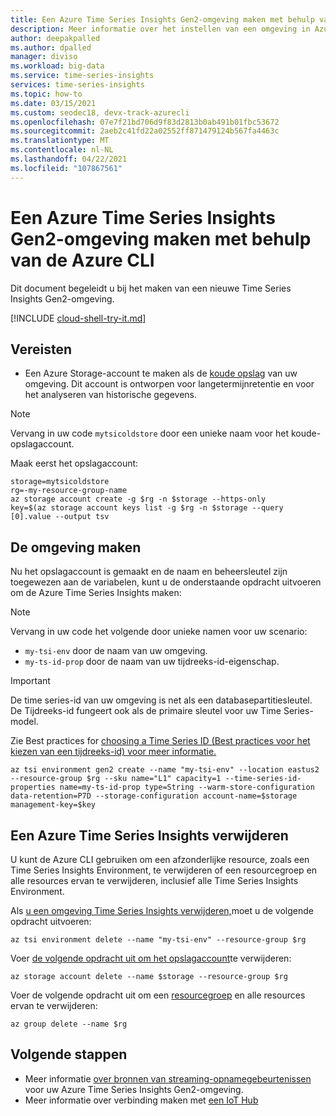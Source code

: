 ```yaml
---
title: Een Azure Time Series Insights Gen2-omgeving maken met behulp van de Azure CLI - Azure Time Series Insights Gen2-| Microsoft Docs
description: Meer informatie over het instellen van een omgeving in Azure Time Series Insights Gen2 met behulp van de Azure CLI.
author: deepakpalled
ms.author: dpalled
manager: diviso
ms.workload: big-data
ms.service: time-series-insights
services: time-series-insights
ms.topic: how-to
ms.date: 03/15/2021
ms.custom: seodec18, devx-track-azurecli
ms.openlocfilehash: 07e7f21bd706d9f83d2813b0ab491b01fbc53672
ms.sourcegitcommit: 2aeb2c41fd22a02552ff871479124b567fa4463c
ms.translationtype: MT
ms.contentlocale: nl-NL
ms.lasthandoff: 04/22/2021
ms.locfileid: "107867561"
---
```

# <a name="create-an-azure-time-series-insights-gen2-environment-using-the-azure-cli"></a>Een Azure Time Series Insights Gen2-omgeving maken met behulp van de Azure CLI

Dit document begeleidt u bij het maken van een nieuwe Time Series Insights Gen2-omgeving.

[!INCLUDE [cloud-shell-try-it.md](../../includes/cloud-shell-try-it.md)]

## <a name="prerequisites"></a>Vereisten

* Een Azure Storage-account te maken als de [koude opslag](./concepts-storage.md#cold-store) van uw omgeving. Dit account is ontworpen voor langetermijnretentie en voor het analyseren van historische gegevens.

> [!NOTE]
> Vervang in uw code `mytsicoldstore` door een unieke naam voor het koude-opslagaccount.

Maak eerst het opslagaccount:

```azurecli-interactive
storage=mytsicoldstore
rg=-my-resource-group-name
az storage account create -g $rg -n $storage --https-only
key=$(az storage account keys list -g $rg -n $storage --query [0].value --output tsv
```

## <a name="creating-the-environment"></a>De omgeving maken

Nu het opslagaccount is gemaakt en de naam en beheersleutel zijn toegewezen aan de variabelen, kunt u de onderstaande opdracht uitvoeren om de Azure Time Series Insights maken:

> [!NOTE]
> Vervang in uw code het volgende door unieke namen voor uw scenario:
>
> * `my-tsi-env` door de naam van uw omgeving.
> * `my-ts-id-prop` door de naam van uw tijdreeks-id-eigenschap.

> [!IMPORTANT]
> De time series-id van uw omgeving is net als een databasepartitiesleutel. De Tijdreeks-id fungeert ook als de primaire sleutel voor uw Time Series-model.
>
> Zie Best practices for [choosing a Time Series ID (Best practices voor het kiezen van een tijdreeks-id) voor meer informatie.](./how-to-select-tsid.md)

```azurecli-interactive
az tsi environment gen2 create --name "my-tsi-env" --location eastus2 --resource-group $rg --sku name="L1" capacity=1 --time-series-id-properties name=my-ts-id-prop type=String --warm-store-configuration data-retention=P7D --storage-configuration account-name=$storage management-key=$key
```

## <a name="remove-an-azure-time-series-insights-environment"></a>Een Azure Time Series Insights verwijderen

U kunt de Azure CLI gebruiken om een afzonderlijke resource, zoals een Time Series Insights Environment, te verwijderen of een resourcegroep en alle resources ervan te verwijderen, inclusief alle Time Series Insights Environment.

Als [u een omgeving Time Series Insights verwijderen,](/cli/azure/tsi/environment#az_tsi_environment_delete)moet u de volgende opdracht uitvoeren:

```azurecli-interactive
az tsi environment delete --name "my-tsi-env" --resource-group $rg
```

Voer [de volgende opdracht uit om het opslagaccount](/cli/azure/storage/account#az_storage_account_delete)te verwijderen:

```azurecli-interactive
az storage account delete --name $storage --resource-group $rg
```

Voer de volgende opdracht uit om een [resourcegroep](/cli/azure/group#az_group_delete) en alle resources ervan te verwijderen:

```azurecli-interactive
az group delete --name $rg
```

## <a name="next-steps"></a>Volgende stappen

* Meer informatie [over bronnen van streaming-opnamegebeurtenissen](./concepts-streaming-ingestion-event-sources.md) voor uw Azure Time Series Insights Gen2-omgeving.
* Meer informatie over verbinding maken met [een IoT Hub](./how-to-ingest-data-iot-hub.md)
